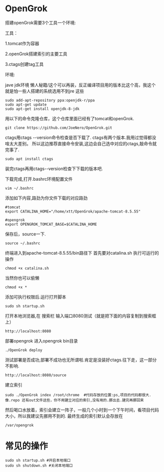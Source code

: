 # OpenGrok 
搭建openGrok需要3个工具一个环境:

工具：

1.tomcat作为容器

2.openGrok搭建索引的主要工具

3.ctags创建tag工具

环境:

jave jdk环境
懒人秘籍/这个可以再装，反正编译项目用的版本比这个高，我这个就是怕一些人搭建的系统选用不到jre 这些
```
sudo add-apt-repository ppa:openjdk-r/ppa
sudo apt-get update
sudo apt-get install openjdk-8-jdk
```


用以下的命令克隆仓库，这个仓库里面已经有了tomcat和openGrok.
```
git clone https://github.com/JoeNero/OpenGrok.git
```
ctags用ctags --version命令检查是否下载了.
ctags有两个版本.我用过觉得都没啥太大差别。
所以这边推荐直接命令安装,这边会自己选中对应的ctags,敲命令就完事了.
```
sudo apt install ctags
```
装完ctags再用ctags--version检查下下载的版本吧.

下载完成,打开.bashrc环境配置文件
```
vim ~/.bashrc
```
添加如下内容,路劲为你文件下载的对应路劲
```
#tomcat 
export CATALINA_HOME="/home/xtt/OpenGrok/apache-tomcat-8.5.55"

#opengrok
export OPENGROK_TOMCAT_BASE=$CATALINA_HOME
```
保存后，source一下.
```
source ~/.bashrc
```
终端进入到apache-tomcat-8.5.55/bin路径下
首先要对catalina.sh 执行可运行的操作
```
chmod +x catalina.sh
```
当然你也可以偷懒
```
chmod +x *
```
添加可执行权限后.运行打开脚本
```
sudo sh startup.sh
```
打开本地浏览器,在 搜索栏 输入端口8080测试（就是把下面的内容复制到搜索框上）
```
http://localhost:8080
```
部署opengrok
进入opengrok bin目录
```
./OpenGrok deploy
```
测试部署是否成功,部署不成功也无所谓啦.肯定是没装好ctags.往下走，这一部分不影响.
```
http://localhost:8080/source
```
建立索引
```
sudo ./OpenGrok index /root/chrome  #代码存放的位置:ps,项目的代码都很大.像.repo 还有out文件这些，你不用建立对应的索引,没有用的.挪出去.建完再挪回来
```
然后喝口水放着，索引会建立一阵子，一般几个小时到一个下午时间，看项目代码大小，所以我建议先挪用不到的.
最终生成的索引默认会存放在
```
/var/opengrok
```

# 常见的操作
```
sudo sh startup.sh #开启本地端口
sudo sh shutdown.sh #关闭本地端口
```
